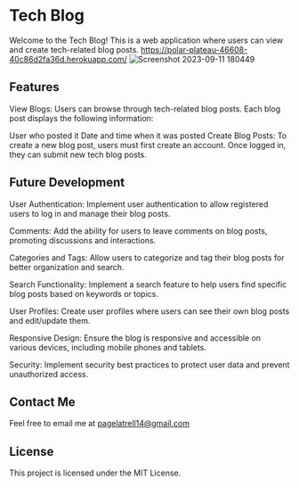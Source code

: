 # Tech Blog #
Welcome to the Tech Blog! This is a web application where users can view and create tech-related blog posts.
https://polar-plateau-46608-40c86d2fa36d.herokuapp.com/
![Screenshot 2023-09-11 180449](https://github.com/LatrellPage/Tech-Blog/assets/127454292/0fa69324-7d91-45e2-ba37-8fadfab9c1de)



## Features ##
View Blogs: Users can browse through tech-related blog posts. Each blog post displays the following information:

User who posted it
Date and time when it was posted
Create Blog Posts: To create a new blog post, users must first create an account. Once logged in, they can submit new tech blog posts.

## Future Development ##

User Authentication: Implement user authentication to allow registered users to log in and manage their blog posts.

Comments: Add the ability for users to leave comments on blog posts, promoting discussions and interactions.

Categories and Tags: Allow users to categorize and tag their blog posts for better organization and search.

Search Functionality: Implement a search feature to help users find specific blog posts based on keywords or topics.

User Profiles: Create user profiles where users can see their own blog posts and edit/update them.

Responsive Design: Ensure the blog is responsive and accessible on various devices, including mobile phones and tablets.

Security: Implement security best practices to protect user data and prevent unauthorized access.

## Contact Me ##
Feel free to email me at pagelatrell14@gmail.com

## License ##
This project is licensed under the MIT License.

